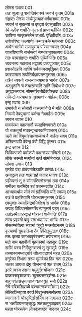 लोमश उवाच	001  
ततः श्रुत्वा तु शर्यातिर्वयःस्थं च्यवनं कृतम्	001a  
संहृष्टः सेनया सार्धमुपायाद्भार्गवाश्रमम्	001c  
च्यवनं च सुकन्यां च दृष्ट्वा देवसुताविव	002a  
रेमे महीपः शर्यातिः कृत्स्नां प्राप्य महीमिव	002c  
ऋषिणा सत्कृतस्तेन सभार्यः पृथिवीपतिः	003a  
उपोपविष्टः कल्याणीः कथाश्चक्रे महामनाः	003c  
अथैनं भार्गवो राजन्नुवाच परिसान्त्वयन्	004a  
याजयिष्यामि राजंस्त्वां सम्भारानुपकल्पय	004c  
ततः परमसंहृष्टः शर्यातिः पृथिवीपतिः	005a  
च्यवनस्य महाराज तद्वाक्यं प्रत्यपूजयत्	005c  
प्रशस्तेऽहनि यज्ञीये सर्वकामसमृद्धिमत्	006a  
कारयामास शर्यातिर्यज्ञायतनमुत्तमम्	006c  
तत्रैनं च्यवनो राजन्याजयामास भार्गवः	007a  
अद्भुतानि च तत्रासन्यानि तानि निबोध मे	007c  
अगृह्णाच्च्यवनः सोममश्विनोर्देवयोस्तदा	008a  
तमिन्द्रो वारयामास गृह्यमाणं तयोर्ग्रहम्	008c  
इन्द्र उवाच	009  
उभावेतौ न सोमार्हौ नासत्याविति मे मतिः	009a  
भिषजौ देवपुत्राणां कर्मणा नैवमर्हतः	009c  
च्यवन उवाच	010  
मावमंस्था महात्मानौ रूपद्रविणवत्तरौ	010a  
यौ चक्रतुर्मां मघवन्वृन्दारकमिवाजरम्	010c  
ऋते त्वां विबुधांश्चान्यान्कथं वै नार्हतः सवम्	011a  
अश्विनावपि देवेन्द्र देवौ विद्धि पुरन्दर	011c  
इन्द्र उवाच	012  
चिकित्सकौ कर्मकरौ कामरूपसमन्वितौ	012a  
लोके चरन्तौ मर्त्यानां कथं सोममिहार्हतः	012c  
लोमश उवाच	013  
एतदेव यदा वाक्यमाम्रेडयति वासवः	013a  
अनादृत्य ततः शक्रं ग्रहं जग्राह भार्गवः	013c  
ग्रहीष्यन्तं तु तं सोममश्विनोरुत्तमं तदा	014a  
समीक्ष्य बलभिद्देव इदं वचनमब्रवीत्	014c  
आभ्यामर्थाय सोमं त्वं ग्रहीष्यसि यदि स्वयम्	015a  
वज्रं ते प्रहरिष्यामि घोररूपमनुत्तमम्	015c  
एवमुक्तः स्मयन्निन्द्रमभिवीक्ष्य स भार्गवः	016a  
जग्राह विधिवत्सोममश्विभ्यामुत्तमं ग्रहम्	016c  
ततोऽस्मै प्राहरद्वज्रं घोररूपं शचीपतिः	017a  
तस्य प्रहरतो बाहुं स्तम्भयामास भार्गवः	017c  
संस्तम्भयित्वा च्यवनो जुहुवे मन्त्रतोऽनलम्	018a  
कृत्यार्थी सुमहातेजा देवं हिंसितुमुद्यतः	018c  
ततः कृत्या समभवदृषेस्तस्य तपोबलात्	019a  
मदो नाम महावीर्यो बृहत्कायो महासुरः	019c  
शरीरं यस्य निर्देष्टुमशक्यं तु सुरासुरैः	019e  
तस्यास्यमभवद्घोरं तीक्ष्णाग्रदशनं महत्	020a  
हनुरेका स्थिता तस्य भूमावेका दिवं गता	020c  
चतस्र आयता दंष्ट्रा योजनानां शतं शतम्	021a  
इतरे त्वस्य दशना बभूवुर्दशयोजनाः	021c  
प्राकारसदृशाकाराः शूलाग्रसमदर्शनाः	021e  
बाहू पर्वतसङ्काशावायतावयुतं समौ	022a  
नेत्रे रविशशिप्रख्ये वक्त्रमन्तकसन्निभम्	022c  
लेलिहञ्जिह्वया वक्त्रं विद्युच्चपललोलया	023a  
व्यात्ताननो घोरदृष्टिर्ग्रसन्निव जगद्बलात्	023c  
स भक्षयिष्यन्सङ्क्रुद्धः शतक्रतुमुपाद्रवत्	024a  
महता घोररूपेण लोकाञ्शब्देन नादयन्	024c  
